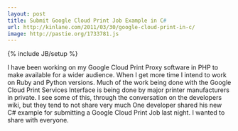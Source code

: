 ```yaml
---
layout: post
title: Submit Google Cloud Print Job Example in C#
url: http://kinlane.com/2011/03/30/google-cloud-print-in-c/
image: http://pastie.org/1733781.js
---
```

{% include JB/setup %}
I have been working on my Google Cloud Print Proxy software in PHP to make available for a wider audience.
When I get more time I intend to work on Ruby and Python versions.
Much of the work being done with the Google Cloud Print Services Interface is being done by major printer manufacturers in private.
I see some of this, through the conversation on the developers wiki, but they tend to not share very much
One developer shared his new C# example for submitting a Google Cloud Print Job last night.  I wanted to share with everyone.

